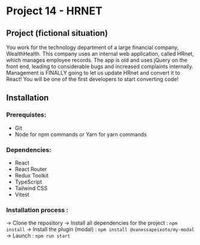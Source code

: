 # Project 14 - HRNET

## Project (fictional situation)

You work for the technology department of a large financial company, WealthHealth.
This company uses an internal web application, called HRnet, which manages employee records.
The app is old and uses jQuery on the front end, leading to considerable bugs and increased complaints internally.
Management is FINALLY going to let us update HRnet and convert it to React!
You will be one of the first developers to start converting code!

## Installation

### Prerequistes:

- Git
- Node for npm commands or Yarn for yarn commands

### Dependencies:

- React
- React Router
- Redux Toolkit
- TypeScript
- Tailwind CSS
- Vitest

### Installation process :

  -> Clone the repository
  -> Install all dependencies for the project : `npm install`
  -> Install the plugin (modal) : `npm install @vanessapeixoto/my-modal`
  -> Launch : `npm run start`